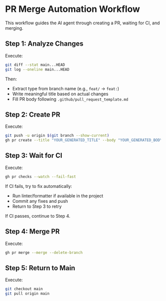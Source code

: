 # PR Merge Automation Workflow

This workflow guides the AI agent through creating a PR, waiting for CI, and merging.

## Step 1: Analyze Changes

Execute:

```bash
git diff --stat main...HEAD
git log --oneline main...HEAD
```

Then:

- Extract type from branch name (e.g., `feat/` → `feat:`)
- Write meaningful title based on actual changes
- Fill PR body following `.github/pull_request_template.md`

## Step 2: Create PR

Execute:

```bash
git push -u origin $(git branch --show-current)
gh pr create --title "YOUR_GENERATED_TITLE" --body "YOUR_GENERATED_BODY"
```

## Step 3: Wait for CI

Execute:

```bash
gh pr checks --watch --fail-fast
```

If CI fails, try to fix automatically:

- Run linter/formatter if available in the project
- Commit any fixes and push
- Return to Step 3 to retry

If CI passes, continue to Step 4.

## Step 4: Merge PR

Execute:

```bash
gh pr merge --merge --delete-branch
```

## Step 5: Return to Main

Execute:

```bash
git checkout main
git pull origin main
```
